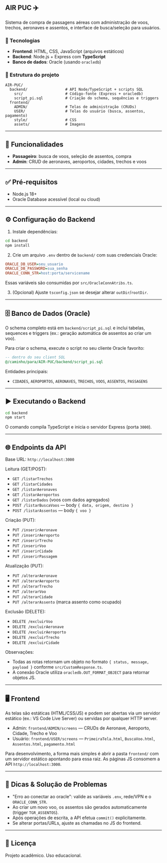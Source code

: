 ## AIR PUC ✈️

Sistema de compra de passagens aéreas com administração de voos, trechos, aeronaves e assentos, e interface de busca/seleção para usuários.

### 🔧 Tecnologias
- **Frontend**: HTML, CSS, JavaScript (arquivos estáticos)
- **Backend**: Node.js + Express com **TypeScript**
- **Banco de dados**: Oracle (usando `oracledb`)

### 📁 Estrutura do projeto
```
AIR-PUC/
  backend/                 # API Node/TypeScript + scripts SQL
    src/                   # Código-fonte (Express + oracledb)
    script_pi.sql          # Criação do schema, sequências e triggers
  frontend/
    ADMIN/                 # Telas de administração (CRUDs)
    USER/                  # Telas do usuário (busca, assentos, pagamento)
    style/                 # CSS
    assets/                # Imagens
```

---

## 🚀 Funcionalidades
- **Passageiro**: busca de voos, seleção de assentos, compra
- **Admin**: CRUD de aeronaves, aeroportos, cidades, trechos e voos

---

## ✅ Pré‑requisitos
- Node.js 18+
- Oracle Database acessível (local ou cloud)

---

## ⚙️ Configuração do Backend
1) Instale dependências:
```bash
cd backend
npm install
```

2) Crie um arquivo `.env` dentro de `backend/` com suas credenciais Oracle:
```ini
ORACLE_DB_USER=seu_usuario
ORACLE_DB_PASSWORD=sua_senha
ORACLE_CONN_STR=host:porta/servicename
```
Essas variáveis são consumidas por `src/OracleConnAtribs.ts`.

3) (Opcional) Ajuste `tsconfig.json` se desejar alterar `outDir`/`rootDir`.

---

## 🗄️ Banco de Dados (Oracle)
O schema completo está em `backend/script_pi.sql` e inclui tabelas, sequences e triggers (ex.: geração automática de assentos ao criar um voo).

Para criar o schema, execute o script no seu cliente Oracle favorito:
```sql
-- dentro do seu client SQL
@/caminho/para/AIR-PUC/backend/script_pi.sql
```

Entidades principais:
- `CIDADES`, `AEROPORTOS`, `AERONAVES`, `TRECHOS`, `VOOS`, `ASSENTOS`, `PASSAGENS`

---

## ▶️ Executando o Backend
```bash
cd backend
npm start
```
O comando compila TypeScript e inicia o servidor Express (porta `3000`).

---

## 🌐 Endpoints da API
Base URL: `http://localhost:3000`

Leitura (GET/POST):
- `GET /listarTrechos`
- `GET /listarCidades`
- `GET /listarAeronaves`
- `GET /listarAeroportos`
- `GET /listarDados` (voos com dados agregados)
- `POST /listarBuscaVoos` — body `{ data, origem, destino }`
- `POST /listarAssentos` — body `{ voo }`

Criação (PUT):
- `PUT /inserirAeronave`
- `PUT /inserirAeroporto`
- `PUT /inserirTrecho`
- `PUT /inserirVoo`
- `PUT /inserirCidade`
- `PUT /inserirPassagem`

Atualização (PUT):
- `PUT /alterarAeronave`
- `PUT /alterarAeroporto`
- `PUT /alterarTrecho`
- `PUT /alterarVoo`
- `PUT /alterarCidade`
- `PUT /alterarAssento` (marca assento como ocupado)

Exclusão (DELETE):
- `DELETE /excluirVoo`
- `DELETE /excluirAeronave`
- `DELETE /excluirAeroporto`
- `DELETE /excluirTrecho`
- `DELETE /excluirCidade`

Observações:
- Todas as rotas retornam um objeto no formato `{ status, message, payload }` conforme `src/CustomResponse.ts`.
- A conexão Oracle utiliza `oracledb.OUT_FORMAT_OBJECT` para retornar objetos JS.

---

## 🖥️ Frontend
As telas são estáticas (HTML/CSS/JS) e podem ser abertas via um servidor estático (ex.: VS Code Live Server) ou servidas por qualquer HTTP server.

- Admin: `frontend/ADMIN/screens` — CRUDs de Aeronave, Aeroporto, Cidade, Trecho e Voo
- Usuário: `frontend/USER/screens` — `PrimeiraTela.html`, `BuscaVoo.html`, `Assentos.html`, `pagamento.html`

Para desenvolvimento, a forma mais simples é abrir a pasta `frontend/` com um servidor estático apontando para essa raiz. As páginas JS consomem a API `http://localhost:3000`.

---

## 🧭 Dicas & Solução de Problemas
- "Erro ao conectar ao oracle": valide as variáveis `.env`, rede/VPN e o `ORACLE_CONN_STR`.
- Ao criar um novo voo, os assentos são gerados automaticamente (trigger `TGR_ASSENTOS`).
- Após operações de escrita, a API efetua `commit()` explicitamente.
- Se alterar portas/URLs, ajuste as chamadas no JS do frontend.

---

## 📄 Licença
Projeto acadêmico. Uso educacional.

